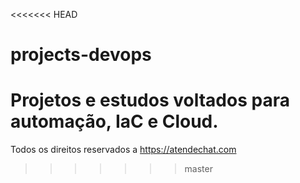 <<<<<<< HEAD
# projects-devops
Projetos e estudos voltados para automação, IaC e Cloud.
=======
Todos os direitos reservados a https://atendechat.com
>>>>>>> master
